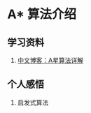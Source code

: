 # A* 算法介绍

## 学习资料
1. [中文博客：A星算法详解](https://blog.csdn.net/hitwhylz/article/details/23089415)

## 个人感悟
1. 启发式算法